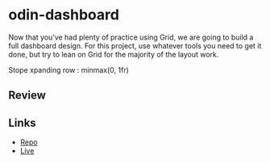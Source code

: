 # odin-dashboard

Now that you’ve had plenty of practice using Grid, we are going to build a full dashboard design. For this project, use whatever tools you need to get it done, but try to lean on Grid for the majority of the layout work. 

Stope xpanding row : minmax(0, 1fr)
## Review

## Links

- [Repo](https://github.com/RagingD0nkey/odin-dashboard)
- [Live](https://ragingd0nkey.github.io/odin-dashboard)